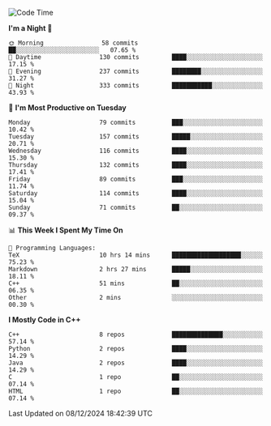 <!--START_SECTION:waka-->
![Code Time](http://img.shields.io/badge/Code%20Time-205%20hrs%2012%20mins-blue)

**I'm a Night 🦉** 

```text
🌞 Morning                58 commits          ██░░░░░░░░░░░░░░░░░░░░░░░   07.65 % 
🌆 Daytime                130 commits         ████░░░░░░░░░░░░░░░░░░░░░   17.15 % 
🌃 Evening                237 commits         ████████░░░░░░░░░░░░░░░░░   31.27 % 
🌙 Night                  333 commits         ███████████░░░░░░░░░░░░░░   43.93 % 
```
📅 **I'm Most Productive on Tuesday** 

```text
Monday                   79 commits          ███░░░░░░░░░░░░░░░░░░░░░░   10.42 % 
Tuesday                  157 commits         █████░░░░░░░░░░░░░░░░░░░░   20.71 % 
Wednesday                116 commits         ████░░░░░░░░░░░░░░░░░░░░░   15.30 % 
Thursday                 132 commits         ████░░░░░░░░░░░░░░░░░░░░░   17.41 % 
Friday                   89 commits          ███░░░░░░░░░░░░░░░░░░░░░░   11.74 % 
Saturday                 114 commits         ████░░░░░░░░░░░░░░░░░░░░░   15.04 % 
Sunday                   71 commits          ██░░░░░░░░░░░░░░░░░░░░░░░   09.37 % 
```


📊 **This Week I Spent My Time On** 

```text
💬 Programming Languages: 
TeX                      10 hrs 14 mins      ███████████████████░░░░░░   75.23 % 
Markdown                 2 hrs 27 mins       █████░░░░░░░░░░░░░░░░░░░░   18.11 % 
C++                      51 mins             ██░░░░░░░░░░░░░░░░░░░░░░░   06.35 % 
Other                    2 mins              ░░░░░░░░░░░░░░░░░░░░░░░░░   00.30 % 
```

**I Mostly Code in C++** 

```text
C++                      8 repos             ██████████████░░░░░░░░░░░   57.14 % 
Python                   2 repos             ████░░░░░░░░░░░░░░░░░░░░░   14.29 % 
Java                     2 repos             ████░░░░░░░░░░░░░░░░░░░░░   14.29 % 
C                        1 repo              ██░░░░░░░░░░░░░░░░░░░░░░░   07.14 % 
HTML                     1 repo              ██░░░░░░░░░░░░░░░░░░░░░░░   07.14 % 
```




 Last Updated on 08/12/2024 18:42:39 UTC
<!--END_SECTION:waka-->
